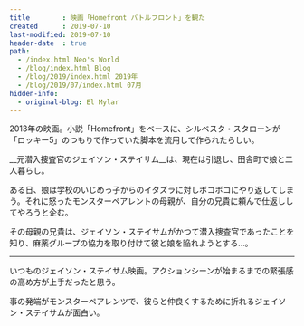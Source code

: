 ```yaml
---
title        : 映画「Homefront バトルフロント」を観た
created      : 2019-07-10
last-modified: 2019-07-10
header-date  : true
path:
  - /index.html Neo's World
  - /blog/index.html Blog
  - /blog/2019/index.html 2019年
  - /blog/2019/07/index.html 07月
hidden-info:
  - original-blog: El Mylar
---
```


2013年の映画。小説「Homefront」をベースに、シルベスタ・スタローンが「ロッキー5」のつもりで作っていた脚本を流用して作られたらしい。

__元潜入捜査官のジェイソン・ステイサム__は、現在は引退し、田舎町で娘と二人暮らし。

ある日、娘は学校のいじめっ子からのイタズラに対しボコボコにやり返してしまう。それに怒ったモンスターペアレントの母親が、自分の兄貴に頼んで仕返ししてやろうと企む。

その母親の兄貴は、ジェイソン・ステイサムがかつて潜入捜査官であったことを知り、麻薬グループの協力を取り付けて彼と娘を陥れようとする…。

---

いつものジェイソン・ステイサム映画。アクションシーンが始まるまでの緊張感の高め方が上手だったと思う。

事の発端がモンスターペアレンツで、彼らと仲良くするために折れるジェイソン・ステイサムが面白い。
